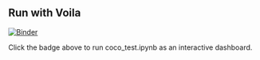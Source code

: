 ## Run with Voila

[![Binder](https://mybinder.org/badge_logo.svg)](https://mybinder.org/v2/gh/JinMoYang/Imgenet-ESM-SS/HEAD?urlpath=voila%2Frender%2Fcoco_test.ipynb)

Click the badge above to run coco_test.ipynb as an interactive dashboard.
